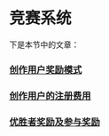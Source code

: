 # 竞赛系统

下是本节中的文章：

### [创作用户奖励模式](chuang-zuo-yong-hu-jiang-li-mo-shi.md)

### [创作用户的注册费用](chuang-zuo-yong-hu-de-zhu-ce-fei-yong.md)

### [优胜者奖励及参与奖励](you-sheng-zhe-jiang-li-ji-can-yu-jiang-li.md)
